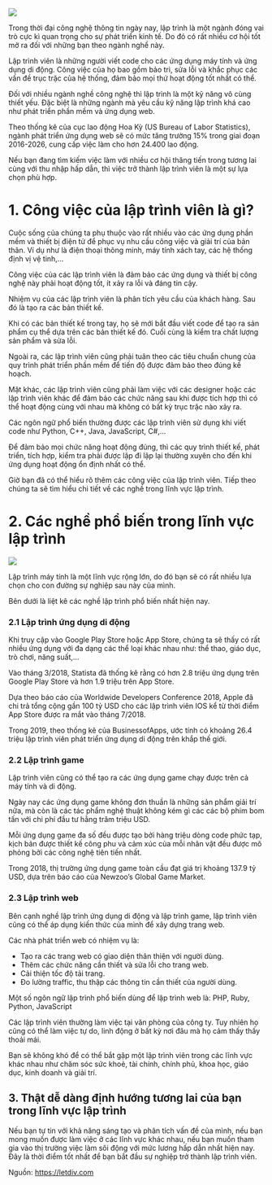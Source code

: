 ![](https://images.viblo.asia/9493311b-6434-4bcd-8c6f-557a5a181a85.jpg)

Trong thời đại công nghệ thông tin ngày nay, lập trình là một ngành đóng vai trò cực kì quan trọng cho sự phát triển kinh tế. Do đó có rất nhiều cơ hội tốt mở ra đối với những bạn theo ngành nghề này.

Lập trình viên là những người viết code cho các ứng dụng máy tính và ứng dụng di động. Công việc của họ bao gồm bảo trì, sửa lỗi và khắc phục các vấn đề trục trặc của hệ thống, đảm bảo mọi thứ hoạt động tốt nhất có thể.

Đối với nhiều ngành nghề công nghệ thì lập trình là một kỹ năng vô cùng thiết yếu. Đặc biệt là những ngành mà yêu cầu kỹ năng lập trình khá cao như phát triển phần mềm và ứng dụng web.

Theo thống kê của cục lao động Hoa Kỳ (US Bureau of Labor Statistics), ngành phát triển ứng dụng web sẽ có mức tăng trưởng 15% trong giai đoạn 2016-2026, cung cấp việc làm cho hơn 24.400 lao động.

Nếu bạn đang tìm kiếm việc làm với nhiều cơ hội thăng tiến trong tương lai cùng với thu nhập hấp dẫn, thì việc trở thành lập trình viên là một sự lựa chọn phù hợp.

# 1. Công việc của lập trình viên là gì?
Cuộc sống của chúng ta phụ thuộc vào rất nhiều vào các ứng dụng phần mềm và thiết bị điện tử để phục vụ nhu cầu công việc và giải trí của bản thân. Ví dụ như là điện thoại thông minh, máy tính xách tay, các hệ thống định vị vệ tinh,…

Công việc của các lập trình viên là đảm bảo các ứng dụng và thiết bị công nghệ này phải hoạt động tốt, ít xảy ra lỗi và đáng tin cậy.

Nhiệm vụ của các lập trình viên là phân tích yêu cầu của khách hàng. Sau đó là tạo ra các bản thiết kế.

Khi có các bản thiết kế trong tay, họ sẽ mới bắt đầu viết code để tạo ra sản phẩm cụ thể dựa trên các bản thiết kế đó. Cuối cùng là kiểm tra chất lượng sản phẩm và sửa lỗi.

Ngoài ra, các lập trình viên cũng phải tuân theo các tiêu chuẩn chung của quy trình phát triển phần mềm để tiến độ được đảm bảo theo đúng kế hoạch.

Mặt khác, các lập trình viên cũng phải làm việc với các designer hoặc các lập trình viên khác để đảm bảo các chức năng sau khi được tích hợp thì có thể hoạt động cùng với nhau mà không có bất kỳ trục trặc nào xảy ra.

Các ngôn ngữ phổ biến thường được các lập trình viên sử dụng khi viết code như Python, C++, Java, JavaScript, C#,…

Để đảm bảo mọi chức năng hoạt động đúng, thì các quy trình thiết kế, phát triển, tích hợp, kiểm tra phải được lặp đi lặp lại thường xuyên cho đến khi ứng dụng hoạt động ổn định nhất có thể.

Giờ bạn đã có thể hiểu rõ thêm các công việc của lập trình viên. Tiếp theo chúng ta sẽ tìm hiểu chi tiết về các nghề trong lĩnh vực lập trình.

# 2. Các nghề phổ biến trong lĩnh vực lập trình
![](https://images.viblo.asia/662bfb90-1fe2-4af9-b93d-7c2bccacf23d.jpg)

Lập trình máy tính là một lĩnh vực rộng lớn, do đó bạn sẽ có rất nhiều lựa chọn cho con đường sự nghiệp sau này của mình.

Bên dưới là liệt kê các nghề lập trình phổ biến nhất hiện nay.

### 2.1 Lập trình ứng dụng di động

Khi truy cập vào Google Play Store hoặc App Store, chúng ta sẽ thấy có rất nhiều ứng dụng với đa dạng các thể loại khác nhau như: thể thao, giáo dục, trò chơi, năng suất,…

Vào tháng 3/2018, Statista đã thống kê rằng có hơn 2.8 triệu ứng dụng trên Google Play Store và hơn 1.9 triệu trên App Store.

Dựa theo báo cáo của Worldwide Developers Conference 2018, Apple đã chi trả tổng cộng gần 100 tỷ USD cho các lập trình viên IOS kể từ thời điểm App Store được ra mắt vào tháng 7/2018.

Trong 2019, theo thống kê của BusinessofApps, ước tính có khoảng 26.4 triệu lập trình viên phát triển ứng dụng di động trên khắp thế giới.

### 2.2 Lập trình game

Lập trình viên cũng có thể tạo ra các ứng dụng game chạy được trên cả máy tính và di động.

Ngày nay các ứng dụng game không đơn thuần là những sản phẩm giải trí nữa, mà còn là các tác phẩm nghệ thuật không kém gì các các bộ phim bom tấn với chi phí đầu tư hằng trăm triệu USD.

Mỗi ứng dụng game đa số đều được tạo bởi hàng triệu dòng code phức tạp, kịch bản được thiết kế công phu và cảm xúc của mỗi nhân vật đều được mô phỏng bởi các công nghệ tiên tiến nhất.

Trong 2018, thị trường ứng dụng game toàn cầu đạt giá trị khoảng 137.9 tỷ USD, dựa trên báo cáo của Newzoo’s Global Game Market.

### 2.3 Lập trình web

Bên cạnh nghề lập trình ứng dụng di động và lập trình game, lập trình viên cũng có thể áp dụng kiến thức của mình để xây dựng trang web.

Các nhà phát triển web có nhiệm vụ là:
* Tạo ra các trang web có giao diện thân thiện với người dùng.
* Thêm các chức năng cần thiết và sửa lỗi cho trang web.
* Cải thiện tốc độ tải trang.
* Đo lường traffic, thu thập các thông tin cần thiết của người dùng.

Một số ngôn ngữ lập trình phổ biến dùng để lập trình web là: PHP, Ruby, Python, JavaScript

Các lập trình viên thường làm việc tại văn phòng của công ty. Tuy nhiên họ cũng có thể làm việc tự do, linh động ở bất kỳ nơi đâu mà họ cảm thấy thấy thoải mái.

Bạn sẽ không khó để có thể bắt gặp một lập trình viên trong các lĩnh vực khác nhau như chăm sóc sức khoẻ, tài chính, chính phủ, khoa học, giáo dục, kinh doanh và giải trí.

## 3. Thật dễ dàng định hướng tương lai của bạn trong lĩnh vực lập trình

Nếu bạn tự tin với khả năng sáng tạo và phân tích vấn đề của mình, nếu bạn mong muốn được làm việc ở các lĩnh vực khác nhau, nếu bạn muốn tham gia vào thị trường việc làm sôi động với mức lương hấp dẫn nhất hiện nay. Đây là thời điểm tốt nhất để bạn bắt đầu sự nghiệp trở thành lập trình viên.

Nguồn: https://letdiv.com